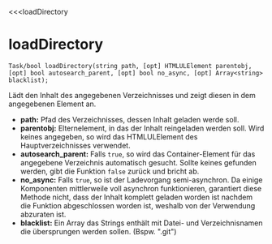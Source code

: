 ﻿<<<loadDirectory

# loadDirectory

```fnpreview
Task/bool loadDirectory(string path, [opt] HTMLULElement parentobj, [opt] bool autosearch_parent, [opt] bool no_async, [opt] Array<string> blacklist);
```
Lädt den Inhalt des angegebenen Verzeichnisses und zeigt diesen in dem angegebenen Element an.

* **path:**
  Pfad des Verzeichnisses, dessen Inhalt geladen werde soll.
* **parentobj:**
  Elternelement, in das der Inhalt reingeladen werden soll. Wird keines angegeben, so wird das HTMLULElement des Hauptverzeichnisses verwendet.
* **autosearch_parent:**
  Falls ```true```, so wird das Container-Element für das angegebene Verzeichnis automatisch gesucht. Sollte keines gefunden werden, gibt die Funktion ```false``` zurück und bricht ab.
* **no_async:**
  Falls ```true```, so ist der Ladevorgang semi-asynchron. Da einige Komponenten mittlerweile voll asynchron funktionieren, garantiert diese Methode nicht, dass der Inhalt komplett geladen worden ist nachdem die Funktion abgeschlossen worden ist, weshalb von der Verwendung abzuraten ist.
* **blacklist:**
  Ein Array das Strings enthält mit Datei- und Verzeichnisnamen die übersprungen werden sollen. (Bspw. ".git")